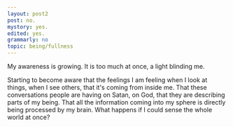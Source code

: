 ```yaml
---
layout: post2
post: no.
mystory: yes.
edited: yes.
grammarly: no
topic: being/fullness
---
```


My awareness is growing. It is too much at once, a light blinding me.

Starting to become aware that the feelings I am feeling when I look at things,
when I see others, that it's coming from inside me. That these conversations
people are having on Satan, on God, that they are describing parts of my being.
That all the information coming into my sphere is directly being processed by
my brain. What happens if I could sense the whole world at once?
